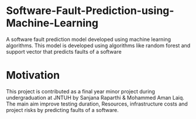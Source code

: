 # Software-Fault-Prediction-using-Machine-Learning
A software fault prediction model developed using machine learning algorithms. 
This model is developed using  algorithms like random forest and support vector that predicts faults of a software 
# Motivation
This project is contributed as a final year minor project during undergraduation at JNTUH by Sanjana Raparthi & Mohammed Aman Laiq. The main aim improve testing 
duration, Resources, infrastructure costs and project risks by predicting faults of a software.
